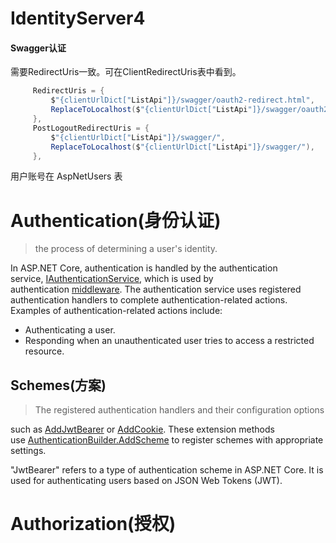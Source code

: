 # IdentityServer4

#### Swagger认证

需要RedirectUris一致。可在ClientRedirectUris表中看到。
```cs
     RedirectUris = {
         $"{clientUrlDict["ListApi"]}/swagger/oauth2-redirect.html",
         ReplaceToLocalhost($"{clientUrlDict["ListApi"]}/swagger/oauth2-redirect.html"),
     },
     PostLogoutRedirectUris = {
         $"{clientUrlDict["ListApi"]}/swagger/",
         ReplaceToLocalhost($"{clientUrlDict["ListApi"]}/swagger/"),
     },

```

用户账号在 AspNetUsers 表


# Authentication(身份认证)

> the process of determining a user's identity.

In ASP.NET Core, authentication is handled by the authentication service, [IAuthenticationService](https://learn.microsoft.com/en-us/dotnet/api/microsoft.aspnetcore.authentication.iauthenticationservice), which is used by authentication [middleware](https://learn.microsoft.com/en-us/aspnet/core/fundamentals/middleware/?view=aspnetcore-8.0). The authentication service uses registered authentication handlers to complete authentication-related actions. Examples of authentication-related actions include:

- Authenticating a user.
- Responding when an unauthenticated user tries to access a restricted resource.

## Schemes(方案)

> The registered authentication handlers and their configuration options

such as [AddJwtBearer](https://learn.microsoft.com/en-us/dotnet/api/microsoft.extensions.dependencyinjection.jwtbearerextensions.addjwtbearer) or [AddCookie](https://learn.microsoft.com/en-us/dotnet/api/microsoft.extensions.dependencyinjection.cookieextensions.addcookie). These extension methods use [AuthenticationBuilder.AddScheme](https://learn.microsoft.com/en-us/dotnet/api/microsoft.aspnetcore.authentication.authenticationbuilder.addscheme) to register schemes with appropriate settings.

"JwtBearer" refers to a type of authentication scheme in ASP.NET Core. It is used for authenticating users based on JSON Web Tokens (JWT).

# Authorization(授权)



